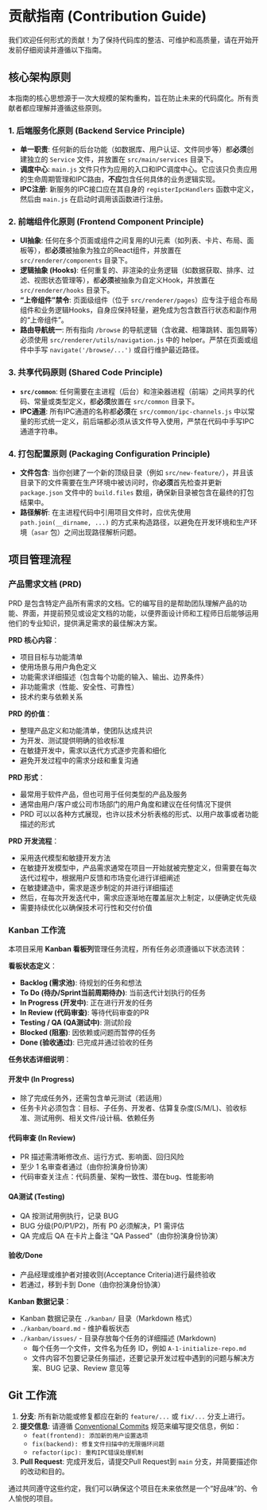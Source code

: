 # 贡献指南 (Contribution Guide)

我们欢迎任何形式的贡献！为了保持代码库的整洁、可维护和高质量，请在开始开发前仔细阅读并遵循以下指南。

## 核心架构原则

本指南的核心思想源于一次大规模的架构重构，旨在防止未来的代码腐化。所有贡献者都应理解并遵循这些原则。

### 1. 后端服务化原则 (Backend Service Principle)

- **单一职责**: 任何新的后台功能（如数据库、用户认证、文件同步等）都**必须**创建独立的 `Service` 文件，并放置在 `src/main/services` 目录下。
- **调度中心**: `main.js` 文件只作为应用的入口和IPC调度中心。它应该只负责应用的生命周期管理和IPC路由，**不应**包含任何具体的业务逻辑实现。
- **IPC注册**: 新服务的IPC接口应在其自身的 `registerIpcHandlers` 函数中定义，然后由 `main.js` 在启动时调用该函数进行注册。

### 2. 前端组件化原则 (Frontend Component Principle)

- **UI抽象**: 任何在多个页面或组件之间复用的UI元素（如列表、卡片、布局、面板等），都**必须**被抽象为独立的React组件，并放置在 `src/renderer/components` 目录下。
- **逻辑抽象 (Hooks)**: 任何重复的、非渲染的业务逻辑（如数据获取、排序、过滤、视图状态管理等），都**必须**被抽象为自定义Hook，并放置在 `src/renderer/hooks` 目录下。
- **“上帝组件”禁令**: 页面级组件（位于 `src/renderer/pages`）应专注于组合布局组件和业务逻辑Hooks，自身应保持轻量，避免成为包含数百行状态和副作用的“上帝组件”。
- **路由导航统一**: 所有指向 `/browse` 的导航逻辑（含收藏、相簿跳转、面包屑等）必须使用 `src/renderer/utils/navigation.js` 中的 helper。严禁在页面或组件中手写 `navigate('/browse/...')` 或自行维护最近路径。

### 3. 共享代码原则 (Shared Code Principle)

- **`src/common`**: 任何需要在主进程（后台）和渲染器进程（前端）之间共享的代码、常量或类型定义，都**必须**放置在 `src/common` 目录下。
- **IPC通道**: 所有IPC通道的名称都**必须**在 `src/common/ipc-channels.js` 中以常量的形式统一定义，前后端都必须从该文件导入使用，严禁在代码中手写IPC通道字符串。

### 4. 打包配置原则 (Packaging Configuration Principle)

- **文件包含**: 当你创建了一个新的顶级目录（例如 `src/new-feature/`），并且该目录下的文件需要在生产环境中被访问时，你**必须**首先检查并更新 `package.json` 文件中的 `build.files` 数组，确保新目录被包含在最终的打包结果中。
- **路径解析**: 在主进程代码中引用项目文件时，应优先使用 `path.join(__dirname, ...)` 的方式来构造路径，以避免在开发环境和生产环境（`asar` 包）之间出现路径解析问题。

## 项目管理流程

### 产品需求文档 (PRD)

PRD 是包含特定产品所有需求的文档。它的编写目的是帮助团队理解产品的功能、界面，并提前预见或设定文档的功能，以便界面设计师和工程师日后能够运用他们的专业知识，提供满足需求的最佳解决方案。

**PRD 核心内容**：
- 项目目标与功能清单
- 使用场景与用户角色定义
- 功能需求详细描述（包含每个功能的输入、输出、边界条件）
- 非功能需求（性能、安全性、可靠性）
- 技术约束与依赖关系

**PRD 的价值**：
- 整理产品定义和功能清单，使团队达成共识
- 为开发、测试提供明确的验收标准
- 在敏捷开发中，需求以迭代方式逐步完善和细化
- 避免开发过程中的需求分歧和重复沟通

**PRD 形式**：
- 最常用于软件产品，但也可用于任何类型的产品及服务
- 通常由用户/客户或公司市场部门的用户角度和建议在任何情况下提供
- PRD 可以以各种方式展现，也许以技术分析表格的形式、以用户故事或者功能描述的形式

**PRD 开发流程**：
- 采用迭代模型和敏捷开发方法
- 在敏捷开发模型中，产品需求通常在项目一开始就被完整定义，但需要在每次迭代过程中，根据用户反馈和市场变化进行详细阐述
- 在敏捷建造中，需求是逐步制定的并进行详细描述
- 然后，在每次开发迭代中，需求应逐渐地在覆盖层次上制定，以便确定优先级
- 需要持续优化以确保技术可行性和交付价值

### Kanban 工作流

本项目采用 **Kanban 看板列**管理任务流程，所有任务必须遵循以下状态流转：

**看板状态定义**：
- **Backlog (需求池)**: 待规划的任务和想法
- **To Do (待办/Sprint当前周期待办)**: 当前迭代计划执行的任务
- **In Progress (开发中)**: 正在进行开发的任务
- **In Review (代码审查)**: 等待代码审查的PR
- **Testing / QA (QA测试中)**: 测试阶段
- **Blocked (阻塞)**: 因依赖或问题而暂停的任务
- **Done (验收通过)**: 已完成并通过验收的任务

**任务状态详细说明**：

#### 开发中 (In Progress)
- 除了完成任务外，还需包含单元测试（若适用）
- 任务卡片必须包含：目标、子任务、开发者、估算复杂度(S/M/L)、验收标准、测试用例、相关文件/设计稿、依赖任务

#### 代码审查 (In Review)
- PR 描述需清晰修改点、运行方式、影响面、回归风险
- 至少 1 名审查者通过（由你扮演身份协演）
- 代码审查关注点：代码质量、架构一致性、潜在bug、性能影响

#### QA测试 (Testing)
- QA 按测试用例执行，记录 BUG
- BUG 分级(P0/P1/P2)，所有 P0 必须解决，P1 需评估
- QA 完成后 QA 在卡片上备注 "QA Passed"（由你扮演身份协演）

#### 验收/Done
- 产品经理或维护者对接收则(Acceptance Criteria)进行最终验收
- 若通过，移到卡到 Done（由你扮演身份协演）

**Kanban 数据记录**：
- Kanban 数据记录在 `./kanban/` 目录（Markdown 格式）
- `./kanban/board.md` - 维护看板状态
- `./kanban/issues/` - 目录存放每个任务的详细描述 (Markdown)
  - 每个任务一个文件，文件名为任务 ID，例如 `A-1-initialize-repo.md`
  - 文件内容不包要记录任务描述，还要记录开发过程中遇到的问题与解决方案、BUG 记录、Review 意见等

## Git 工作流

1.  **分支**: 所有新功能或修复都应在新的 `feature/...` 或 `fix/...` 分支上进行。
2.  **提交信息**: 请遵循 [Conventional Commits](https://www.conventionalcommits.org/) 规范来编写提交信息，例如：
    - `feat(frontend): 添加新的用户设置选项`
    - `fix(backend): 修复文件扫描中的无限循环问题`
    - `refactor(ipc): 重构IPC错误处理机制`
3.  **Pull Request**: 完成开发后，请提交Pull Request到 `main` 分支，并简要描述你的改动和目的。

通过共同遵守这些约定，我们可以确保这个项目在未来依然是一个“好品味”的、令人愉悦的项目。
